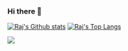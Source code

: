### Hi there 👋



[![Raj's Github stats](https://github-readme-stats.vercel.app/api?username=raj-chakvarthy&count_private=true)](https://github.com/raj-chakvarthy/)
[![Raj's Top Langs](https://github-readme-stats.vercel.app/api/top-langs/?username=raj-chakvarthy&layout=compact)](https://github.com/raj-chakvarthy/)

![](https://img.shields.io/badge/<WORD_ON_LEFT>-<WORD_ON_RIGHT>-informational?style=flat&logo=<LOGO_NAME>&logoColor=white&color=2bbc8a)
<!--
**raj-chakvarthy/raj-chakvarthy** is a ✨ _special_ ✨ repository because its `README.md` (this file) appears on your GitHub profile.

Here are some ideas to get you started:

- 🔭 I’m currently working on ...
- 🌱 I’m currently learning ...
- 👯 I’m looking to collaborate on ...
- 🤔 I’m looking for help with ...
- 💬 Ask me about ...
- 📫 How to reach me: ...
- 😄 Pronouns: ...
- ⚡ Fun fact: ...
-->
